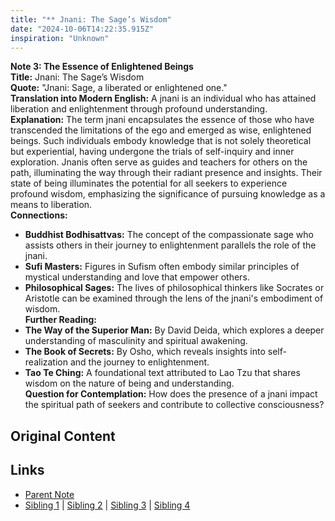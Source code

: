 ```yaml
---
title: "** Jnani: The Sage’s Wisdom"
date: "2024-10-06T14:22:35.915Z"
inspiration: "Unknown"
---
```


  
**Note 3: The Essence of Enlightened Beings**  
**Title:** Jnani: The Sage’s Wisdom  
**Quote:** "Jnani: Sage, a liberated or enlightened one."  
**Translation into Modern English:** A jnani is an individual who has attained liberation and enlightenment through profound understanding.  
**Explanation:** The term jnani encapsulates the essence of those who have transcended the limitations of the ego and emerged as wise, enlightened beings. Such individuals embody knowledge that is not solely theoretical but experiential, having undergone the trials of self-inquiry and inner exploration. Jnanis often serve as guides and teachers for others on the path, illuminating the way through their radiant presence and insights. Their state of being illuminates the potential for all seekers to experience profound wisdom, emphasizing the significance of pursuing knowledge as a means to liberation.  
**Connections:**  
- **Buddhist Bodhisattvas:** The concept of the compassionate sage who assists others in their journey to enlightenment parallels the role of the jnani.  
- **Sufi Masters:** Figures in Sufism often embody similar principles of mystical understanding and love that empower others.  
- **Philosophical Sages:** The lives of philosophical thinkers like Socrates or Aristotle can be examined through the lens of the jnani's embodiment of wisdom.  
**Further Reading:**  
- **The Way of the Superior Man:** By David Deida, which explores a deeper understanding of masculinity and spiritual awakening.  
- **The Book of Secrets:** By Osho, which reveals insights into self-realization and the journey to enlightenment.  
- **Tao Te Ching:** A foundational text attributed to Lao Tzu that shares wisdom on the nature of being and understanding.  
**Question for Contemplation:** How does the presence of a jnani impact the spiritual path of seekers and contribute to collective consciousness?  


## Original Content



## Links

- [Parent Note](/parent-note.md)
- [Sibling 1](/zettel1.md) | [Sibling 2](/zettel2.md) | [Sibling 3](/zettel3.md) | [Sibling 4](/zettel4.md)
